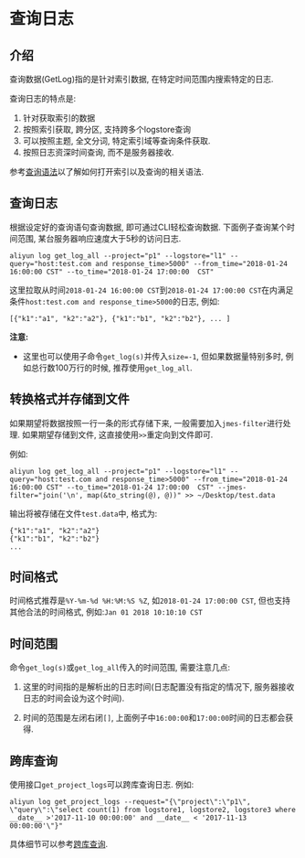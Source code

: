 # 查询日志

## 介绍
查询数据(GetLog)指的是针对索引数据, 在特定时间范围内搜索特定的日志.

查询日志的特点是:

1. 针对获取索引的数据
2. 按照索引获取, 跨分区, 支持跨多个logstore查询
3. 可以按照主题, 全文分词, 特定索引域等查询条件获取.
4. 按照日志资深时间查询, 而不是服务器接收.

参考[查询语法](https://help.aliyun.com/document_detail/29060.html?spm=5176.doc53608.6.661.ckIxaY)以了解如何打开索引以及查询的相关语法.

## 查询日志
根据设定好的查询语句查询数据, 即可通过CLI轻松查询数据. 下面例子查询某个时间范围, 某台服务器响应速度大于5秒的访问日志.

```shell
aliyun log get_log_all --project="p1" --logstore="l1" --query="host:test.com and response_time>5000" --from_time="2018-01-24 16:00:00 CST" --to_time="2018-01-24 17:00:00  CST"
```

这里拉取从时间`2018-01-24 16:00:00 CST`到`2018-01-24 17:00:00 CST`在内满足条件`host:test.com and response_time>5000`的日志, 例如:
```shell
[{"k1":"a1", "k2":"a2"}, {"k1":"b1", "k2":"b2"}, ... ]
```

**注意:** 

- 这里也可以使用子命令`get_log(s)`并传入`size=-1`, 但如果数据量特别多时, 例如总行数100万行的时候, 推荐使用`get_log_all`.


## 转换格式并存储到文件
如果期望将数据按照一行一条的形式存储下来, 一般需要加入`jmes-filter`进行处理. 如果期望存储到文件, 这直接使用`>>`重定向到文件即可. 

例如:

```shell
aliyun log get_log_all --project="p1" --logstore="l1" --query="host:test.com and response_time>5000" --from_time="2018-01-24 16:00:00 CST" --to_time="2018-01-24 17:00:00  CST" --jmes-filter="join('\n', map(&to_string(@), @))" >> ~/Desktop/test.data
``` 

输出将被存储在文件`test.data`中, 格式为:

```shell
{"k1":"a1", "k2":"a2"}
{"k1":"b1", "k2":"b2"}
...
```

## 时间格式
时间格式推荐是`%Y-%m-%d %H:%M:%S %Z`, 如`2018-01-24 17:00:00 CST`, 但也支持其他合法的时间格式, 例如:`Jan 01 2018 10:10:10 CST`


## 时间范围
命令`get_log(s)`或`get_log_all`传入的时间范围, 需要注意几点:

1. 这里的时间指的是解析出的日志时间(日志配置没有指定的情况下, 服务器接收日志的时间会设为这个时间).

2. 时间的范围是左闭右闭`[]`, 上面例子中`16:00:00`和`17:00:00`时间的日志都会获得.

## 跨库查询

使用接口`get_project_logs`可以跨库查询日志. 例如:

```shell
aliyun log get_project_logs --request="{\"project\":\"p1\", \"query\":\"select count(1) from logstore1, logstore2, logstore3 where __date__ >'2017-11-10 00:00:00' and __date__ < '2017-11-13 00:00:00'\"}"
```

具体细节可以参考[跨库查询](https://help.aliyun.com/document_detail/62650.html?spm=5176.11065259.1996646101.searchclickresult.1fd2173brsQAo5).
